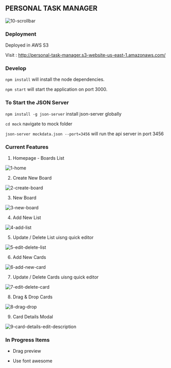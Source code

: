 ## PERSONAL TASK MANAGER

![10-scrollbar](https://user-images.githubusercontent.com/8594076/47258960-a9a87900-d4c0-11e8-8855-093018011d0b.png)

### Deployment 

Deployed in AWS S3 

Visit : http://personal-task-manager.s3-website-us-east-1.amazonaws.com/

### Develop

`npm install` will install the node dependencies.

`npm start` will start the application on port 3000.

### To Start the JSON Server

`npm install -g json-server` install json-server globally

`cd mock` navigate to mock folder

`json-server mockdata.json --port=3456` will run the api server in port 3456

### Current Features
1. Homepage - Boards List

![1-home](https://user-images.githubusercontent.com/8594076/47258948-9ac1c680-d4c0-11e8-8fe0-ddb6faac04bb.png)

2. Create New Board 

![2-create-board](https://user-images.githubusercontent.com/8594076/47258961-aa410f80-d4c0-11e8-80df-964ce9b66b57.png)

3. New Board

![3-new-board](https://user-images.githubusercontent.com/8594076/47258962-aa410f80-d4c0-11e8-9823-9629f159792c.png)

4. Add New List

![4-add-list](https://user-images.githubusercontent.com/8594076/47258953-a7deb580-d4c0-11e8-8bcb-491479f6a2f4.png)

5. Update / Delete List uisng quick editor

![5-edit-delete-list](https://user-images.githubusercontent.com/8594076/47258955-a8774c00-d4c0-11e8-8f6d-a7f4c36cb0e6.png)

6. Add New Cards

![6-add-new-card](https://user-images.githubusercontent.com/8594076/47258956-a90fe280-d4c0-11e8-992c-2991ce2d0aef.png)

7. Update / Delete Cards uisng quick editor

![7-edit-delete-card](https://user-images.githubusercontent.com/8594076/47258957-a90fe280-d4c0-11e8-80ae-97d81d1466ee.png)

8. Drag & Drop Cards

![8-drag-drop](https://user-images.githubusercontent.com/8594076/47258958-a90fe280-d4c0-11e8-8912-ad40b379d9ea.png)

9. Card Details Modal

![9-card-details-edit-description](https://user-images.githubusercontent.com/8594076/47258959-a9a87900-d4c0-11e8-94df-796b50fab645.png)

### In Progress Items
* Drag preview

* Use font awesome 
